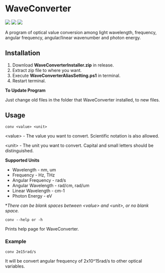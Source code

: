 # WaveConverter
<img src="https://img.shields.io/badge/Windows-0078D4?style=for-the-badge&logo=windows&logoColor=white">
<img src="https://img.shields.io/badge/.Net-512BD4?style=for-the-badge&logo=dotnet&logoColor=white">
<img src="https://img.shields.io/badge/CSharp-239120?style=for-the-badge&logo=csharp&logoColor=white">

A program of optical value conversion among light wavelength, frequency, angular frequency, angular/linear wavenumber and photon energy.

## Installation

1. Download **WaveConverterInstaller.zip** in release.
2. Extract zip file to where you want.
3. Execute **WaveConverterAliasSetting.ps1** in terminal.
4. Restart terminal.

**To Update Program**

Just change old files in the folder that WaveConverter installed, to new files.

## Usage

`conv <value> <unit>`

\<value\> - The value you want to convert. Scientific notation is also allowed.

\<unit\> - The unit you want to convert. Capital and small letters should be distinguished.

**Supported Units**

- Wavelength - nm, um 
- Frequency - Hz, THz
- Angular Frequency - rad/s
- Angular Wavelength - rad/cm, rad/um
- Linear Wavelength - cm-1
- Photon Energy - eV

**There can be blank spaces between \<value\> and \<unit\>, or no blank space.*

`conv --help or -h`

Prints help page for WaveConverter.

### Example

`conv 2e15rad/s`

It will be convert angular frequency of 2x10^15rad/s to other optical variables.
